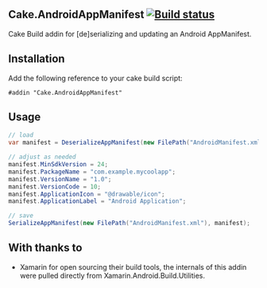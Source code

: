 ## Cake.AndroidAppManifest [![Build status](https://ci.appveyor.com/api/projects/status/8ry8pnimlb1f9p78/branch/master?svg=true)](https://ci.appveyor.com/project/ghuntley/cake-androidappmanifest/branch/master)

Cake Build addin for [de]serializing and updating an Android AppManifest.</description>

## Installation

Add the following reference to your cake build script:

```
#addin "Cake.AndroidAppManifest"
```

## Usage

```csharp
// load
var manifest = DeserializeAppManifest(new FilePath("AndroidManifest.xml"));

// adjust as needed
manifest.MinSdkVersion = 24;
manifest.PackageName = "com.example.mycoolapp";
manifest.VersionName = "1.0";
manifest.VersionCode = 10;
manifest.ApplicationIcon = "@drawable/icon";
manifest.ApplicationLabel = "Android Application";

// save
SerializeAppManifest(new FilePath("AndroidManifest.xml"), manifest);
```

## With thanks to
* Xamarin for open sourcing their build tools, the internals of this addin were pulled directly from Xamarin.Android.Build.Utilities.
